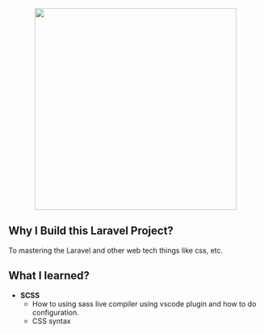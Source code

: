 <p align="center"><a href="https://laravel.com" target="_blank"><img src="https://raw.githubusercontent.com/laravel/art/master/logo-lockup/5%20SVG/2%20CMYK/1%20Full%20Color/laravel-logolockup-cmyk-red.svg" width="400"></a></p>

## Why I Build this Laravel Project?

To mastering the Laravel and other web tech things like css, etc.

## What I learned?

-   **SCSS**
    -   How to using sass live compiler using vscode plugin and how to do configuration.
    -   CSS syntax
